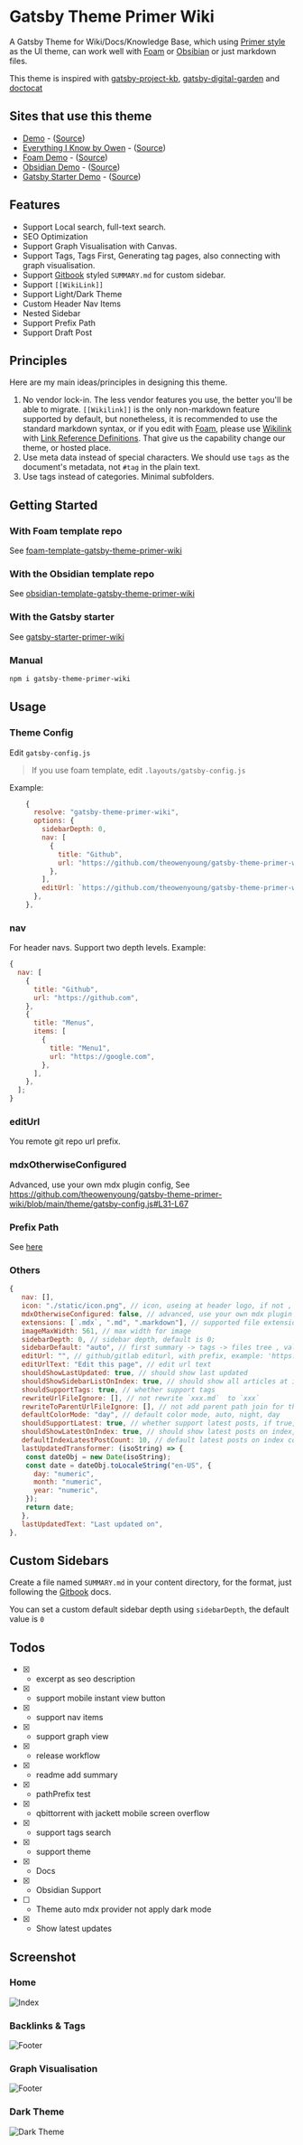 # Gatsby Theme Primer Wiki

A Gatsby Theme for Wiki/Docs/Knowledge Base, which using [Primer style](https://primer.style/react/) as the UI theme, can work well with [Foam](https://github.com/foambubble/foam) or [Obsibian](https://obsidian.md/) or just markdown files.

This theme is inspired with [gatsby-project-kb](https://github.com/hikerpig/gatsby-project-kb), [gatsby-digital-garden](https://github.com/mathieudutour/gatsby-digital-garden) and [doctocat](https://primer.style/doctocat/)

## Sites that use this theme

- [Demo](https://demo-wiki.owenyoung.com) - ([Source](https://github.com/theowenyoung/gatsby-theme-primer-wiki/tree/main/example))
- [Everything I Know by Owen](https://wiki.owenyoung.com/) - ([Source](https://github.com/theowenyoung/wiki))
- [Foam Demo](https://demo-foam.owenyoung.com/) - ([Source](https://github.com/theowenyoung/foam-template-gatsby-theme-primer-wiki))
- [Obsidian Demo](https://demo-obsidian.owenyoung.com/) - ([Source](https://github.com/theowenyoung/obsidian-template-gatsby-theme-primer-wiki))
- [Gatsby Starter Demo](https://demo-gatsby-starter-primer-wiki.owenyoung.com/) - ([Source](https://github.com/theowenyoung/gatsby-starter-primer-wiki))

## Features

- Support Local search, full-text search.
- SEO Optimization
- Support Graph Visualisation with Canvas.
- Support Tags, Tags First, Generating tag pages, also connecting with graph visualisation.
- Support [Gitbook](https://docs.gitbook.com/integrations/github/content-configuration#summary) styled `SUMMARY.md` for custom sidebar.
- Support `[[WikiLink]]`
- Support Light/Dark Theme
- Custom Header Nav Items
- Nested Sidebar
- Support Prefix Path
- Support Draft Post

## Principles

Here are my main ideas/principles in designing this theme.

1. No vendor lock-in. The less vendor features you use, the better you'll be able to migrate. `[[Wikilink]]` is the only non-markdown feature supported by default, but nonetheless, it is recommended to use the standard markdown syntax, or if you edit with [Foam](https://github.com/foambubble/foam), please use [Wikilink](https://foambubble.github.io/foam/wikilinks) with [Link Reference Definitions](https://foambubble.github.io/foam/features/link-reference-definitions). That give us the capability change our theme, or hosted place.
2. Use meta data instead of special characters. We should use `tags` as the document's metadata, not `#tag` in the plain text.
3. Use tags instead of categories. Minimal subfolders.

## Getting Started

### With Foam template repo

See [foam-template-gatsby-theme-primer-wiki](https://github.com/theowenyoung/foam-template-gatsby-theme-primer-wiki)

### With the Obsidian template repo

See [obsidian-template-gatsby-theme-primer-wiki](https://github.com/theowenyoung/obsidian-template-gatsby-theme-primer-wiki)

### With the Gatsby starter

See [gatsby-starter-primer-wiki](https://github.com/theowenyoung/gatsby-starter-primer-wiki)

### Manual

```bash
npm i gatsby-theme-primer-wiki
```

## Usage

### Theme Config

Edit `gatsby-config.js`

> If you use foam template, edit `.layouts/gatsby-config.js`

Example:

```javascript
    {
      resolve: "gatsby-theme-primer-wiki",
      options: {
        sidebarDepth: 0,
        nav: [
          {
            title: "Github",
            url: "https://github.com/theowenyoung/gatsby-theme-primer-wiki",
          },
        ],
        editUrl: `https://github.com/theowenyoung/gatsby-theme-primer-wiki/tree/main/`,
      },
    },
```

### nav

For header navs. Support two depth levels. Example:

```javascript
{
  nav: [
    {
      title: "Github",
      url: "https://github.com",
    },
    {
      title: "Menus",
      items: [
        {
          title: "Menu1",
          url: "https://google.com",
        },
      ],
    },
  ];
}
```

### editUrl

You remote git repo url prefix.

### mdxOtherwiseConfigured

Advanced, use your own mdx plugin config, See https://github.com/theowenyoung/gatsby-theme-primer-wiki/blob/main/theme/gatsby-config.js#L31-L67

### Prefix Path

See [here](https://www.gatsbyjs.com/docs/how-to/previews-deploys-hosting/path-prefix/)

### Others

```javascript
{
   nav: [],
   icon: "./static/icon.png", // icon, useing at header logo, if not , use default icon
   mdxOtherwiseConfigured: false, // advanced, use your own mdx plugin config, See https://github.com/theowenyoung/gatsby-theme-primer-wiki/blob/main/theme/gatsby-config.js#L31-L67
   extensions: [`.mdx`, ".md", ".markdown"], // supported file extensions for mdx
   imageMaxWidth: 561, // max width for image
   sidebarDepth: 0, // sidebar depth, default is 0;
   sidebarDefault: "auto", // first summary -> tags -> files tree , value can be auto, summary, tag, category
   editUrl: "", // github/gitlab editurl, with prefix, example: 'https://github.com/facebook/docusaurus/edit/main/website/',
   editUrlText: "Edit this page", // edit url text
   shouldShowLastUpdated: true, // should show last updated
   shouldShowSidebarListOnIndex: true, // should show all articles at index.
   shouldSupportTags: true, // whether support tags
   rewriteUrlFileIgnore: [], // not rewrite `xxx.md`  to `xxx`
   rewriteToParentUrlFileIgnore: [], // not add parent path join for the file
   defaultColorMode: "day", // default color mode, auto, night, day
   shouldSupportLatest: true, // whether support latest posts, if true, theme will generate /latest/ page show latest updated posts.
   shouldShowLatestOnIndex: true, // should show latest posts on index,
   defaultIndexLatestPostCount: 10, // default latest posts on index count, default is 25
   lastUpdatedTransformer: (isoString) => {
    const dateObj = new Date(isoString);
    const date = dateObj.toLocaleString("en-US", {
      day: "numeric",
      month: "numeric",
      year: "numeric",
    });
    return date;
   },
   lastUpdatedText: "Last updated on",
},
```

## Custom Sidebars

Create a file named `SUMMARY.md` in your content directory, for the format, just following the [Gitbook](https://docs.gitbook.com/integrations/github/content-configuration#summary) docs.

You can set a custom default sidebar depth using `sidebarDepth`, the default value is `0`

## Todos

- [x] - excerpt as seo description
- [x] - support mobile instant view button
- [x] - support nav items
- [x] - support graph view
- [x] - release workflow
- [x] - readme add summary
- [x] - pathPrefix test
- [x] - qbittorrent with jackett mobile screen overflow
- [x] - support tags search
- [x] - support theme
- [x] - Docs
- [x] - Obsidian Support
- [ ] - Theme auto mdx provider not apply dark mode
- [x] - Show latest updates

## Screenshot

### Home

![Index](./assets/screenshot.jpg)

### Backlinks & Tags

![Footer](./assets/bootom.jpg)

### Graph Visualisation

![Footer](./assets/graph-view.jpg)

### Dark Theme

![Dark Theme](./assets/dark-theme.jpg)
